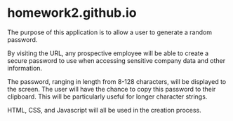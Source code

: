 # homework2.github.io

The purpose of this application is to allow a user to generate a random password. 

By visiting the URL, any prospective employee will be able to create a secure password to use when accessing sensitive company data and other information. 

The password, ranging in length from 8-128 characters, will be displayed to the screen. The user will have the chance to copy this password to their clipboard. This will be particularly useful for longer character strings. 

HTML, CSS, and Javascript will all be used in the creation process.